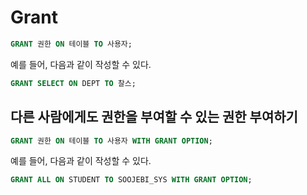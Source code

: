 # Grant
```sql
GRANT 권한 ON 테이블 TO 사용자;
```
예를 들어, 다음과 같이 작성할 수 있다.
```sql
GRANT SELECT ON DEPT TO 찰스;
```

## 다른 사람에게도 권한을 부여할 수 있는 권한 부여하기
```sql
GRANT 권한 ON 테이블 TO 사용자 WITH GRANT OPTION;
```
예를 들어, 다음과 같이 작성할 수 있다.
```sql
GRANT ALL ON STUDENT TO SOOJEBI_SYS WITH GRANT OPTION;
```